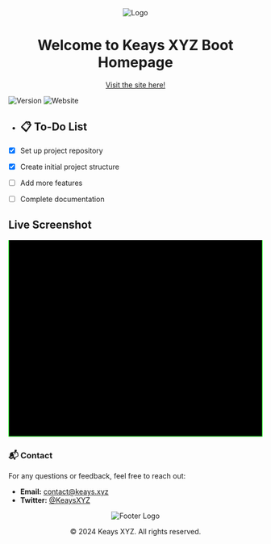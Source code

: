 <div align="center">
  <img height="60px" width="60px" src="https://github.com/berlintay/KeaysBootXYZ_WEB/blob/3f293d49d66c1503145d8d5540ceafca4c1d4265/media/image-removebg-preview.png" alt="Logo">
  <h1>Welcome to Keays XYZ Boot Homepage</h1>
  <p><a href="http://www.keays.xyz" target="_blank">Visit the site here!</a></p>
</div>


![Version](https://img.shields.io/badge/version-1.0.0-blue)
![Website](https://img.shields.io/website?url=http%3A%2F%2Fwww.keays.xyz)



 
- ## 📋 To-Do List

- [x] Set up project repository
- [x] Create initial project structure
- [ ] Add more features
- [ ] Complete documentation


## Live Screenshot

![Live Screenshot](https://github.com/berlintay/KeaysXYZ/raw/master/media/screenshot.png)

### 📬 Contact

For any questions or feedback, feel free to reach out:

- **Email:** [contact@keays.xyz](mailto:contact@keays.xyz)
- **Twitter:** [@KeaysXYZ](https://twitter.com/jtbrln)



<div align="center">
  <img src="https://github.com/berlintay/KeaysBootXYZ_WEB/blob/master/media/image-removebg-preview.png" alt="Footer Logo" height="50px">
  <p>&copy; 2024 Keays XYZ. All rights reserved.</p>
</div>
